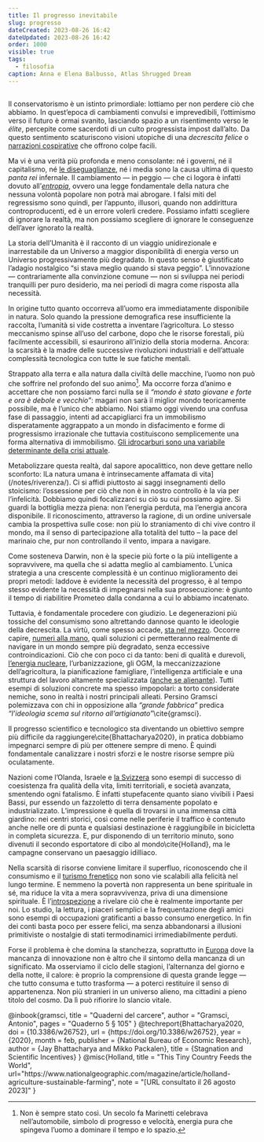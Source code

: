 ```yaml
---
title: Il progresso inevitabile
slug: progresso
dateCreated: 2023-08-26 16:42
dateUpdated: 2023-08-26 16:42
order: 1000
visible: true
tags:
  - filosofia
caption: Anna e Elena Balbusso, Atlas Shrugged Dream
---
```


##

<span class="newthought">Il conservatorismo</span> è un istinto primordiale: lottiamo per non perdere ciò che abbiamo. In quest’epoca di cambiamenti convulsi e imprevedibili, l’ottimismo verso il futuro è ormai svanito, lasciando spazio a un risentimento verso le _élite_, percepite come sacerdoti di un culto progressista impost dall’alto. Da questo sentimento scaturiscono visioni utopiche di una _decrescita felice_ o [narrazioni cospirative](/notes/complottismo/) che offrono colpe facili.

Ma vi è una verità più profonda e meno consolante: né i governi, né il capitalismo, né [le diseguaglianze](/notes/eguaglianza/), né i media sono la causa ultima di questo _panta rei_ infernale. Il cambiamento — in peggio — che ci logora è infatti dovuto all’[_entropia_](/notes/entropia/), ovvero una legge fondamentale della natura che nessuna volontà popolare non potrà mai abrogare. I falsi miti del regressismo sono quindi, per l’appunto, illusori, quando non addirittura controproducenti, ed è un errore volerli credere. Possiamo infatti scegliere di ignorare la realtà, ma non possiamo scegliere di ignorare le conseguenze dell’aver ignorato la realtà.

La storia dell’Umanità è il racconto di un viaggio unidirezionale e inarrestabile da un Universo a maggior disponibilità di energia verso un Universo progressivamente più degradato. In questo senso è giustificato l’adagio nostalgico “si stava meglio quando si stava peggio”. L’innovazione — contrariamente alla convinzione comune — non si sviluppa nei periodi tranquilli per puro desiderio, ma nei periodi di magra come risposta alla necessità.

In origine tutto quanto occorreva all’uomo era immediatamente disponibile in natura. Solo quando la pressione demografica rese insufficiente la raccolta, l’umanità si vide costretta a inventare l’agricoltura. Lo stesso meccanismo spinse all’uso del carbone, dopo che le risorse forestali, più facilmente accessibili, si esaurirono all’inizio della storia moderna. Ancora: la scarsità è la madre delle successive rivoluzioni industriali e dell’attuale complessità tecnologica con tutte le sue fatiche mentali.

Strappato alla terra e alla natura dalla civiltà delle macchine, l’uomo non può che soffrire nel profondo del suo animo[^-]. Ma occorre forza d’animo e accettare che non possiamo farci nulla se il  _“mondo è stato giovane e forte e ora è debole e vecchio”_: magari non sarà il miglior mondo teoricamente possibile, ma è l’unico che abbiamo. Noi stiamo oggi vivendo una confusa fase di passaggio, intenti ad accapigliarci fra un immobilismo disperatamente aggrappato a un mondo in disfacimento e forme di progressismo irrazionale che tuttavia costituiscono semplicemente una forma alternativa di immobilismo. [Gli idrocarburi sono una variabile determinante della crisi attuale](/notes/idrocarburi/).

[^-]: Non è sempre stato così. Un secolo fa Marinetti celebrava nell’automobile, simbolo di progresso e velocità, energia pura che spingeva l’uomo a dominare il tempo e lo spazio.

Metabolizzare questa realtà, dal sapore apocalittico, non deve gettare nello sconforto: lLa natura umana è intrinsecamente affamata di vita](/notes/riverenza/). Ci si affidi piuttosto ai saggi insegnamenti dello stoicismo: l’ossessione per ciò che non è in nostro controllo è la via per l’infelicità. Dobbiamo quindi focalizzarci su ciò su cui possiamo agire. Si guardi la bottiglia mezza piena: non l’energia perduta, ma l’energia ancora disponibile. Il riconoscimento, attraverso la ragione, di un ordine universale cambia la prospettiva sulle cose: non più lo straniamento di chi vive contro il mondo, ma il senso di partecipazione alla totalità del tutto – la pace del marinaio che, pur non controllando il vento, impara a navigare.

Come sosteneva Darwin, non è la specie più forte o la più intelligente a sopravvivere, ma quella che si adatta meglio al cambiamento. L’unica strategia a una crescente complessità è un continuo miglioramento dei propri metodi: laddove è evidente la necessità del progresso, è al tempo stesso evidente la necessità di impegnarsi nella sua prosecuzione: è giunto il tempo di riabilitire Prometeo dalla condanna a cui lo abbiamo incatenato.

Tuttavia, è fondamentale procedere con giudizio. Le degenerazioni più tossiche del consumismo sono altrettando dannose quanto le ideologie della decrescita. La virtù, come spesso accade, [sta nel mezzo](/notes/giusto-mezzo/). Occorre capire, [numeri alla mano](/notes/numeri/), quali soluzioni ci permetteranno realmente di navigare in un mondo sempre più degradato, senza eccessive controindicazioni. Ciò che con poco ci da tanto: beni di qualità e durevoli, [l’energia nucleare](/notes/nucleare/), l’urbanizzazione, gli OGM, la meccanizzazione dell’agricoltura, la pianificazione famigliare, l’intelligenza artificiale e una struttura del lavoro altamente specializzata ([anche se alienante](/notes/irrequietezza/)). Tutti esempi di soluzioni concrete ma spesso impopolari: a torto considerate nemiche, sono in realtà i nostri principali alleati. Persino Gramsci polemizzava con chi in opposizione alla _“grande fabbrica”_ predica _“l’ideologia scema sul ritorno all’artigianato_”\cite{gramsci}.

Il progresso scientifico e tecnologico sta diventando un obiettivo sempre più difficile da raggiungere\cite{Bhattacharya2020}, in pratica dobbiamo impegnarci sempre di più per ottenere sempre di meno. È quindi fondamentale canalizzare i nostri sforzi e le nostre risorse sempre più oculatamente.

Nazioni come l’Olanda, Israele e [la Svizzera](/notes/svizzera/) sono esempi di successo di coesistenza fra qualità della vita, limiti territoriali, e società avanzata, smentendo ogni fatalismo. È infatti stupefacente quanto siano vivibili i Paesi Bassi, pur essendo un fazzoletto di terra densamente popolato e industrializzato. L’impressione è quella di trovarsi in una immensa città giardino: nei centri storici, così come nelle periferie il traffico è contenuto anche nelle ore di punta e qualsiasi destinazione è raggiungibile in bicicletta in completa sicurezza. E, pur disponendo di un territorio minuto, sono divenuti il secondo esportatore di cibo al mondo\cite{Holland}, ma le campagne conservano un paesaggio idilliaco.

Nella scarsità di risorse conviene limitare il superfluo, riconoscendo che il consumismo e il [turismo frenetico](/notes/turismo/) non sono vie scalabili alla felicità nel lungo termine. E nemmeno la povertà non rappresenta un bene spirituale in sé, ma riduce la vita a mera sopravvivenza, priva di una dimensione spirituale. È l’[introspezione](/notes/introspezione/) a rivelare ciò che è realmente importante per noi. Lo studio, la lettura, i piaceri semplici e la frequentazione degli amici sono esempi di occupazioni gratificanti a basso consumo energetico. In fin dei conti basta poco per essere felici, ma senza abbandonarsi a illusioni primitiviste o nostalgie di stati termodinamici irrimediabilmente perduti.

Forse il problema è che domina la stanchezza, soprattutto in [Europa](/notes/nokia/) dove la mancanza di innovazione non è altro che il sintomo della mancanza di un significato. Ma osserviamo il ciclo delle stagioni, l’alternanza del giorno e della notte, il calore: è proprio la comprensione di questa grande legge — che tutto consuma e tutto trasforma — a poterci restituire il senso di appartenenza. Non più stranieri in un universo alieno, ma cittadini a pieno titolo del cosmo. Da lì può rifiorire lo slancio vitale.

<bibliography>
@inbook{gramsci,
  title     = "Quaderni del carcere",
  author    = "Gramsci, Antonio",
  pages     = "Quaderno 5 § 105"
}
@techreport{Bhattacharya2020,
  doi = {10.3386/w26752},
  url = {https://doi.org/10.3386/w26752},
  year = {2020},
  month = feb,
  publisher = {National Bureau of Economic Research},
  author = {Jay Bhattacharya and Mikko Packalen},
  title = {Stagnation and Scientific Incentives}
}
@misc{Holland,
   title = "This Tiny Country Feeds the World",
   url="https://www.nationalgeographic.com/magazine/article/holland-agriculture-sustainable-farming",
   note = "[URL consultato il 26 agosto 2023]"
}
</bibliography>
